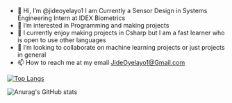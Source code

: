 - 👋 Hi, I’m @jideoyelayo1
I am Currently a Sensor Design in Systems Engineering Intern at IDEX Biometrics
- 👀 I’m interested in Programming and making projects
- 🌱 I currently enjoy making projects in Csharp but I am a fast learner who is open to use other languages
- 💞️ I’m looking to collaborate on machine learning projects or just projects in general 
- 📫 How to reach me at my email JideOyelayo1@Gmail.com

<!---
jideoyelayo1/jideoyelayo1 is a ✨ special ✨ repository because its `README.md` (this file) appears on your GitHub profile.
You can click the Preview link to take a look at your changes.
--->
[![Top Langs](https://github-readme-stats.vercel.app/api/top-langs/?username=jideoyelayo1&layout=compact)](https://github.com/anuraghazra/github-readme-stats)

![Anurag's GitHub stats](https://github-readme-stats.vercel.app/api?username=jideoyelayo1&show_icons=true&theme=radical)
